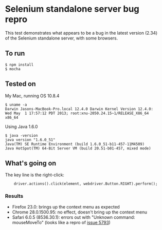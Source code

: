 # Selenium standalone server bug repro

This test demonstrates what appears to be a bug in the latest version (2.34) of the Selenium standalone server, with some browsers.

## To run

    $ npm install
    $ mocha

## Tested on

My Mac, running OS 10.8.4

    $ uname -a
    Darwin Jasons-MacBook-Pro.local 12.4.0 Darwin Kernel Version 12.4.0: Wed May  1 17:57:12 PDT 2013; root:xnu-2050.24.15~1/RELEASE_X86_64 x86_64
    
Using Java 1.6.0

    $ java -version
    java version "1.6.0_51"
    Java(TM) SE Runtime Environment (build 1.6.0_51-b11-457-11M4509)
    Java HotSpot(TM) 64-Bit Server VM (build 20.51-b01-457, mixed mode)

## What's going on

The key line is the right-click:

        driver.actions().click(element, webdriver.Button.RIGHT).perform();

### Results

* Firefox 23.0: brings up the context menu as expected
* Chrome 28.0.1500.95: no effect, doesn't bring up the context menu
* Safari 6.0.5 (8536.30.1): errors out with "Unknown command: mouseMoveTo" (looks like a repro of [issue 5793](https://code.google.com/p/selenium/issues/detail?id=5793))
